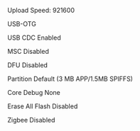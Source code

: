 Upload Speed: 921600

USB-OTG

USB CDC Enabled

MSC Disabled

DFU Disabled

Partition Default (3 MB APP/1.5MB SPIFFS)

Core Debug None

Erase All Flash Disabled

Zigbee Disabled

